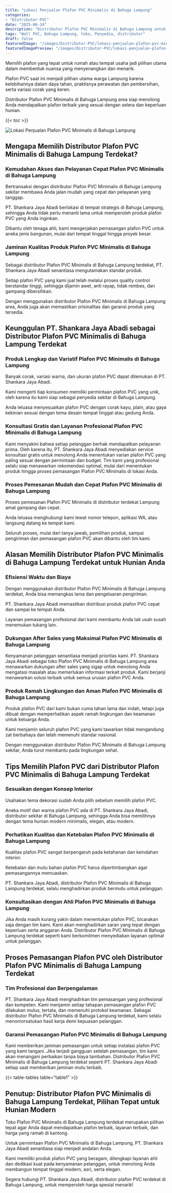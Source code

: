 ```yaml
---
title: "Lokasi Penjualan Plafon PVC Minimalis di Bahuga Lampung"
categories:
- "Distributor-PVC"
date: "2025-06-14"
description: "Distributor Plafon PVC Minimalis di Bahuga Lampung untuk tempat tinggal, kantor, dan gerai. Material unggulan, beragam motif, warna modern, beserta layanan instalasi ditangani oleh tenaga ahli profesional dan jaminan resmi!|Jasa distribusi Plafon PVC Minimalis di Bahuga Lampung untuk keperluan rumah, office, atau ritel, dengan produk unggulan dan pemasangan oleh tim berpengalaman dan jaminan resmi.|Pilihan Plafon PVC Minimalis di Bahuga Lampung yang terpercaya bagi tempat tinggal, perkantoran, dan ritel, bersama material unggulan dan instalasi oleh tim profesional serta kepastian resmi.|Penjualan Plafon PVC Minimalis di Bahuga Lampung untuk rumah, kantor, serta gerai, beserta panel berkualitas dan instalasi dikerjakan oleh teknisi berpengalaman, disertai beserta garansi resmi.}"
tags: "Wall PVC, Bahuga Lampung, toko, Penyedia, distributor"
draft: false
featuredImage: "/images/Distributor-PVC/lokasi-penjualan-plafon-pvc-minimalis-di-bahuga-lampung.png"
featuredImagePreview: "/images/Distributor-PVC/lokasi-penjualan-plafon-pvc-minimalis-di-bahuga-lampung.png"
---
```


Memilih plafon yang tepat untuk rumah atau tempat usaha jadi pilihan utama dalam membentuk nuansa yang menyenangkan dan menarik.

Plafon PVC saat ini menjadi pilihan utama warga Lampung karena kelebihannya dalam daya tahan, praktisnya perawatan dan pembersihan, serta variasi corak yang keren.

Distributor Plafon PVC Minimalis di Bahuga Lampung area siap menolong Anda mendapatkan plafon terbaik yang sesuai dengan selera dan keperluan hunian.

{{< toc >}}

![Lokasi Penjualan Plafon PVC Minimalis di Bahuga Lampung](/images/Distributor-PVC/Lokasi-Penjualan-Plafon-PVC-Minimalis-di-Bahuga-Lampung.png)

## Mengapa Memilih Distributor Plafon PVC Minimalis di Bahuga Lampung Terdekat?

### Kemudahan Akses dan Pelayanan Cepat Plafon PVC Minimalis di Bahuga Lampung

Bertransaksi dengan distributor Plafon PVC Minimalis di Bahuga Lampung sekitar membawa Anda jalan mudah yang cepat dan pelayanan yang tanggap.

PT. Shankara Jaya Abadi berlokasi di tempat strategis di Bahuga Lampung, sehingga Anda tidak perlu menanti lama untuk memperoleh produk plafon PVC yang Anda inginkan.

Dibantu oleh tenaga ahli, kami mengerjakan pemasangan plafon PVC untuk aneka jenis bangunan, mulai dari tempat tinggal hingga proyek besar.

### Jaminan Kualitas Produk Plafon PVC Minimalis di Bahuga Lampung

Sebagai distributor Plafon PVC Minimalis di Bahuga Lampung terdekat, PT. Shankara Jaya Abadi senantiasa mengutamakan standar produk.

Setiap plafon PVC yang kami jual telah melalui proses quality control berstandar tinggi, sehingga dijamin awet, anti rayap, tidak rembes, dan gampang dibersihkan.

Dengan menggunakan distributor Plafon PVC Minimalis di Bahuga Lampung area, Anda juga akan memastikan orisinalitas dan garansi produk yang tersedia.

## Keunggulan PT. Shankara Jaya Abadi sebagai Distributor Plafon PVC Minimalis di Bahuga Lampung Terdekat

### Produk Lengkap dan Variatif Plafon PVC Minimalis di Bahuga Lampung

Banyak corak, variasi warna, dan ukuran plafon PVC dapat ditemukan di PT. Shankara Jaya Abadi.

Kami mengerti tiap konsumen memiliki permintaan plafon PVC yang unik, oleh karena itu kami siap sebagai penyedia sekitar di Bahuga Lampung.

Anda leluasa menyesuaikan plafon PVC dengan corak kayu, plain, atau gaya kekinian sesuai dengan tema desain tempat tinggal atau gedung Anda.

### Konsultasi Gratis dan Layanan Profesional Plafon PVC Minimalis di Bahuga Lampung

Kami menyakini bahwa setiap pelanggan berhak mendapatkan pelayanan prima. Oleh karena itu, PT. Shankara Jaya Abadi menyediakan service konsultasi gratis untuk menolong Anda menentukan varian plafon PVC yang paling sesuai dengan permintaan dan budget. Tim kami yang profesional selalu siap menawarkan rekomendasi optimal, mulai dari menentukan produk hingga proses pemasangan Plafon PVC Minimalis di lokasi Anda.

### Proses Pemesanan Mudah dan Cepat Plafon PVC Minimalis di Bahuga Lampung

Proses pemesanan Plafon PVC Minimalis di distributor terdekat Lampung amat gampang dan cepat.

Anda leluasa menghubungi kami lewat nomor telepon, aplikasi WA, atau langsung datang ke tempat kami.

Seluruh proses, mulai dari tanya jawab, pemilihan produk, sampai pengiriman dan pemasangan plafon PVC akan dibantu oleh tim kami.

## Alasan Memilih Distributor Plafon PVC Minimalis di Bahuga Lampung Terdekat untuk Hunian Anda

### Efisiensi Waktu dan Biaya

Dengan menggunakan distributor Plafon PVC Minimalis di Bahuga Lampung terdekat, Anda bisa memangkas lama dan pengeluaran pengiriman.

PT. Shankara Jaya Abadi memastikan distribusi produk plafon PVC cepat dan sampai ke tempat Anda.

Layanan pemasangan profesional dari kami membantu Anda tak usah susah menemukan tukang lain.

### Dukungan After Sales yang Maksimal Plafon PVC Minimalis di Bahuga Lampung

Kenyamanan pelanggan senantiasa menjadi prioritas kami. PT. Shankara Jaya Abadi sebagai toko Plafon PVC Minimalis di Bahuga Lampung area menawarkan dukungan after sales yang sigap untuk menolong Anda mengatasi masalah atau memerlukan informasi terkait produk. Kami berjanji menawarkan solusi terbaik untuk semua urusan plafon PVC Anda.

### Produk Ramah Lingkungan dan Aman Plafon PVC Minimalis di Bahuga Lampung

Produk plafon PVC dari kami bukan cuma tahan lama dan indah, tetapi juga dibuat dengan memperhatikan aspek ramah lingkungan dan keamanan untuk keluarga Anda.

Kami menjamin seluruh plafon PVC yang kami tawarkan tidak mengandung zat berbahaya dan telah memenuhi standar nasional.

Dengan menggunakan distributor Plafon PVC Minimalis di Bahuga Lampung sekitar, Anda turut membantu pada lingkungan sehat.

## Tips Memilih Plafon PVC dari Distributor Plafon PVC Minimalis di Bahuga Lampung Terdekat

### Sesuaikan dengan Konsep Interior

Usahakan tema dekorasi sudah Anda pilih sebelum memilih plafon PVC.

Aneka motif dan warna plafon PVC ada di PT. Shankara Jaya Abadi, distributor sekitar di Bahuga Lampung, sehingga Anda bisa memilihnya dengan tema hunian modern minimalis, elegan, atau modern.

### Perhatikan Kualitas dan Ketebalan Plafon PVC Minimalis di Bahuga Lampung

Kualitas plafon PVC sangat berpengaruh pada ketahanan dan keindahan interior.

Ketebalan dan mutu bahan plafon PVC harus dipertimbangkan agar pemasangannya memuaskan.

PT. Shankara Jaya Abadi, distributor Plafon PVC Minimalis di Bahuga Lampung terdekat, selalu menghadirkan produk bermutu untuk pelanggan.

### Konsultasikan dengan Ahli Plafon PVC Minimalis di Bahuga Lampung

Jika Anda masih kurang yakin dalam menentukan plafon PVC, bicarakan saja dengan tim kami. Kami akan menghadirkan saran yang tepat dengan keperluan serta anggaran Anda. Distributor Plafon PVC Minimalis di Bahuga Lampung terdekat seperti kami berkomitmen menyediakan layanan optimal untuk pelanggan.

## Proses Pemasangan Plafon PVC oleh Distributor Plafon PVC Minimalis di Bahuga Lampung Terdekat

### Tim Profesional dan Berpengalaman

PT. Shankara Jaya Abadi menghadirkan tim pemasangan yang profesional dan kompeten. Kami menjamin setiap tahapan pemasangan plafon PVC dilakukan mulus, tertata, dan memenuhi protokol keamanan. Sebagai distributor Plafon PVC Minimalis di Bahuga Lampung terdekat, kami selalu menomorsatukan hasil kerja demi kepuasan pelanggan.

### Garansi Pemasangan Plafon PVC Minimalis di Bahuga Lampung

Kami memberikan jaminan pemasangan untuk setiap instalasi plafon PVC yang kami tangani. Jika terjadi gangguan setelah pemasangan, tim kami akan menangani perbaikan tanpa biaya tambahan. Distributor Plafon PVC Minimalis di Bahuga Lampung terdekat seperti PT. Shankara Jaya Abadi setiap saat memberikan jaminan mutu terbaik.

{{< table-tables table="table1" >}}

## Penutup: Distributor Plafon PVC Minimalis di Bahuga Lampung Terdekat, Pilihan Tepat untuk Hunian Modern

Toko Plafon PVC Minimalis di Bahuga Lampung terdekat merupakan pilihan tepat agar Anda dapat mendapatkan plafon terbaik, layanan terbaik, dan harga yang ramah di kantong.

Untuk permintaan Plafon PVC Minimalis di Bahuga Lampung, PT. Shankara Jaya Abadi senantiasa siap menjadi andalan Anda.

Kami memiliki produk plafon PVC yang beragam, dilengkapi layanan ahli dan dedikasi kuat pada kenyamanan pelanggan, untuk menolong Anda membangun tempat tinggal modern, asri, serta elegan.

Segera hubungi PT. Shankara Jaya Abadi, distributor plafon PVC terdekat di Bahuga Lampung, untuk memperoleh harga spesial menarik!
